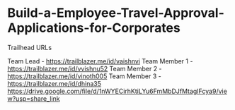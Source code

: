 # Build-a-Employee-Travel-Approval-Applications-for-Corporates
Trailhead URLs

Team Lead - https://trailblazer.me/id/vaishnvi
Team Member 1 -https://trailblazer.me/id/vvishnu52
Team Member 2 -https://trailblazer.me/id/vinoth005
Team Member 3 -https://trailblazer.me/id/dhina35
https://drive.google.com/file/d/1nWYECirhKtiLYu6FmMbDJfMtagIFcya9/view?usp=share_link
